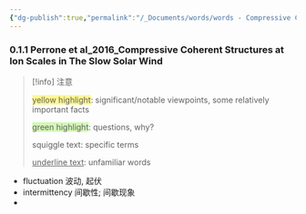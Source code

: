 ```yaml
---
{"dg-publish":true,"permalink":"/_Documents/words/words - Compressive Coherent Structures at Ion Scales in The Slow Solar Wind/","noteIcon":"","created":"2025-08-13T20:50:41.776+08:00","updated":"2025-09-15T18:44:18.439+08:00"}
---
```


### 0.1.1 Perrone et al_2016_Compressive Coherent Structures at Ion Scales in The Slow Solar Wind 

> [!info] 注意
> 
> <span style="background:#fff88f">yellow highlight</span>:  significant/notable viewpoints, some relatively important facts
> 
> <span style="background:#d3f8b6">green highlight</span>:  questions, why?
> 
> squiggle text:  specific terms
>
>  <u>underline text</u>:  unfamiliar words


- fluctuation 波动, 起伏
- intermittency 间歇性; 间歇现象
- 
































